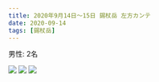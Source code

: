 ```yaml
---
title: 2020年9月14日〜15日 錫杖岳 左方カンテ
date: 2020-09-14
tags: [錫杖岳]
---
```

男性: 2名

![](/2020/09/14/20200914/1.jpg)
![](/2020/09/14/20200914/2.jpg)
![](/2020/09/14/20200914/3.jpg)
